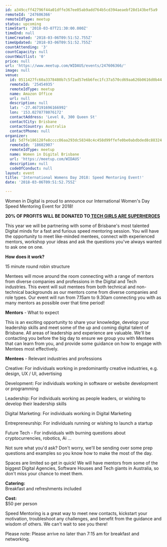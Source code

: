```yaml
---
id: a349ccff42796f44a01dffe367ee05ab9add764b5cd394aeaebf28d143bef5a9
remoteId: '247606366'
remoteIdType: meetup
status: upcoming
timeStart: '2018-03-07T21:30:00.000Z'
timeEnd: null
timeCreated: '2018-03-06T09:51:52.755Z'
timeUpdated: '2018-03-06T09:51:52.755Z'
countAttending: '3'
countCapacity: null
countWaitlist: '0'
price: null
url: 'https://www.meetup.com/WIDAUS/events/247606366/'
image: null
venue:
  id: 0511427fc60a3378480b7c5f2ad57e6b6fec1fc37a570cd69aa626b0616d0b44
  remoteId: '25454935'
  remoteIdType: meetup
  name: Amazon Office
  url: null
  description: null
  lat: '-27.467191696166992'
  lon: '153.0278778076172'
  contactAddress: 'Level 8, 300 Queen St'
  contactCity: Brisbane
  contactCountry: Australia
  contactPhone: null
organizer:
  id: 5d7fe186128fe8cccc86aa293dc58348c4c458d99ffefe0be0abdbded8c88324
  remoteId: '18602907'
  remoteIdType: meetup
  name: Women in Digital Brisbane
  url: 'https://meetup.com/WIDAUS'
  description: null
  codeOfConduct: null
layout: event
title: 'International Womens Day 2018: Speed Mentoring Event!'
date: '2018-03-06T09:51:52.755Z'

---
```

<p>Women in Digital is proud to announce our International Women's Day Speed Mentoring Event for 2018! </p> <p><b>20% OF PROFITS WILL BE DONATED TO</b><a href="http://www.techgirlsaresuperheroes.org/"><b> TECH GIRLS ARE SUPERHEROES</b></a></p> <p>This year we will be partnering with some of Brisbane's most talented Digital minds for a fast and furious speed mentoring session. You will have the opportunity to meet like-minded mentees, connect with experienced mentors, workshop your ideas and ask the questions you've always wanted to ask one on one. </p> <p><b>How does it work? </b></p> <p>15 minute round robin structure</p> <p>Mentees will move around the room connecting with a range of mentors from diverse companies and professions in the Digital and Tech industries. This event will suit mentees from both technical and non-technical backgrounds as our mentors come from diverse companies and role types. Our event will run from 7.15am to 9.30am connecting you with as many mentors as possible over that time period!</p> <p><b>Mentors</b> - What to expect</p> <p>This is an exciting opportunity to share your knowledge, develop your leadership skills and meet some of the up and coming digital talent of Brisbane. All areas of leadership and experience are valuable. We'll be contacting you before the big day to ensure we group you with Mentees that can learn from you, and provide some guidance on how to engage with Mentees most effectively. </p> <p><b>Mentees</b> - Relevant industries and professions</p> <p>Creative: For individuals working in predominantly creative industries, e.g. design, UX / UI, advertising </p> <p>Development: For individuals working in software or website development or programming </p> <p>Leadership: For individuals working as people leaders, or wishing to develop their leadership skills </p> <p>Digital Marketing: For individuals working in Digital Marketing </p> <p>Entrepreneurship: For individuals running or wishing to launch a startup </p> <p>Future Tech - For individuals with burning questions about cryptocurrencies, robotics, Ai ... </p> <p>Not sure what you'd ask? Don't worry, we'll be sending over some prep questions and examples so you know how to make the most of the day. </p> <p>Spaces are limited so get in quick! We will have mentors from some of the biggest Digital Agencies, Software Houses and Tech giants in Australia, so don't miss your chance to meet them. </p> <p><b>Catering: </b><br/>Breakfast and refreshments included </p> <p><b>Cost: </b><br/>$50 per person </p> <p>Speed Mentoring is a great way to meet new contacts, kickstart your motivation, troubleshoot any challenges, and benefit from the guidance and wisdom of others. We can't wait to see you there!</p> <p>Please note: Please arrive no later than 7:15 am for breakfast and networking.</p>
